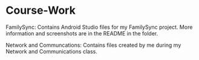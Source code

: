 # Course-Work

FamilySync: Contains Android Studio files for my FamilySync project. More information and screenshots are in the README in the folder.

Network and Communcations: Contains files created by me during my Network and Communications class.
